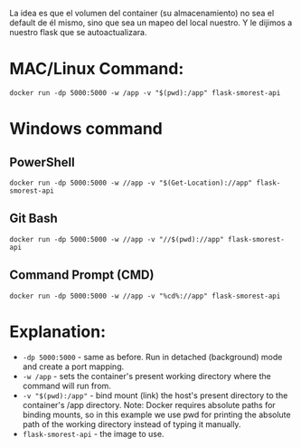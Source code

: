 La idea es que el volumen del container (su almacenamiento) no sea el default de él mismo, sino que sea un mapeo del local nuestro. Y le dijimos a nuestro flask que se autoactualizara.

# MAC/Linux Command:
`docker run -dp 5000:5000 -w /app -v "$(pwd):/app" flask-smorest-api`

# Windows command

## PowerShell

`docker run -dp 5000:5000 -w //app -v "$(Get-Location)://app" flask-smorest-api`

## Git Bash

`docker run -dp 5000:5000 -w //app -v "//$(pwd)://app" flask-smorest-api`

## Command Prompt (CMD)

`docker run -dp 5000:5000 -w //app -v "%cd%://app" flask-smorest-api`

# Explanation:

- `-dp 5000:5000` - same as before. Run in detached (background) mode and create a port mapping.
- `-w /app` - sets the container's present working directory where the command will run from.
- `-v "$(pwd):/app"` - bind mount (link) the host's present directory to the container's /app directory. Note: Docker requires absolute paths for binding mounts, so in this example we use pwd for printing the absolute path of the working directory instead of typing it manually.
- `flask-smorest-api` - the image to use.